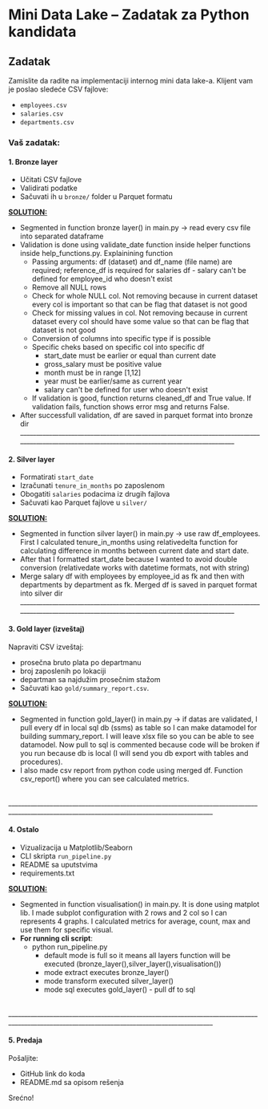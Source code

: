 
#  Mini Data Lake – Zadatak za Python kandidata

## Zadatak

Zamislite da radite na implementaciji internog mini data lake-a. Klijent vam je poslao sledeće CSV fajlove:

- `employees.csv`
- `salaries.csv`
- `departments.csv`

### Vaš zadatak:

#### 1. Bronze layer
- Učitati CSV fajlove
- Validirati podatke
- Sačuvati ih u `bronze/` folder u Parquet formatu

**<u> SOLUTION: </u>**
 - Segmented in function bronze layer() in main.py  -> read every csv file into separated dataframe
 - Validation is done using validate_date function inside helper functions inside help_functions.py. Explainining function
    - Passing arguments: df (dataset) and df_name (file name) are required; reference_df is required for salaries df  - salary can't be defined for employee_id who doesn't exist
    - Remove all NULL rows
    - Check for whole NULL col. Not removing because in current dataset every col is important so that can be flag that dataset is not good
    - Check for missing values in col. Not removing because in current dataset every col should have some value so that can be flag that dataset is not good
    - Conversion of columns into specific type if is possible 
    - Specific cheks based on specific col into specific df
        * start_date must be earlier or equal than current date
        * gross_salary must be positive value
        * month must be in range [1,12] 
        * year must be earlier/same as current year
        * salary can't be defined for user who doesn't exist  
     - If validation is good, function returns cleaned_df and True value. If validation fails, function shows error msg and returns False.
- After successfull validation, df are saved in parquet format into bronze dir
<br>______________________________________________________________________________________________________________________________________________
#### 2. Silver layer
- Formatirati `start_date`
- Izračunati `tenure_in_months` po zaposlenom
- Obogatiti `salaries` podacima iz drugih fajlova
- Sačuvati kao Parquet fajlove u `silver/`

**<u> SOLUTION: </u>**
 - Segmented in function silver layer() in main.py  -> use raw df_employees. First I calculated tenure_in_months using relativedelta function for calculating difference in months between current date and start date.
 - After that I formatted start_date because I wanted to avoid double conversion (relativedate works with datetime formats, not with string)
 - Merge salary df with employees by employee_id as fk and then with departments by department as fk. Merged df is saved in parquet format into silver dir
<br>______________________________________________________________________________________________________________________________________________

#### 3. Gold layer (izveštaj)
Napraviti CSV izveštaj:
- prosečna bruto plata po departmanu
- broj zaposlenih po lokaciji
- departman sa najdužim prosečnim stažom
- Sačuvati kao `gold/summary_report.csv`.

**<u> SOLUTION: </u>**
- Segmented in function gold_layer() in main.py  -> if datas are validated, I pull every df in local sql db (ssms) as table so I can make datamodel for building summary_report. I will leave xlsx file so you can be able to see datamodel. Now pull to sql is commented because code will be broken if you run because db is local (I will send you db export with tables and procedures).
- I also made csv report from python code using merged df. Function csv_report() where you can see calculated metrics.
 
 <br>______________________________________________________________________________________________________________________________________________


#### 4. Ostalo
- Vizualizacija u Matplotlib/Seaborn
- CLI skripta `run_pipeline.py`
- README sa uputstvima
- requirements.txt

**<u> SOLUTION: </u>**
- Segmented in function visualisation() in main.py. It is done using matplot lib. I made subplot configuration with 2 rows and 2 col so I can represents 4 graphs. I calculated metrics for average, count, max and use them for specific visual.
- **For running cli script**: 
    - python run_pipeline.py 
        -   default mode is full so it means all layers function will be executed (bronze_layer(),silver_layer(),visualisation()) 
        - mode extract executes bronze_layer()
        - mode transform executed silver_layer()
        - mode sql executes gold_layer() - pull df to sql 

 <br>______________________________________________________________________________________________________________________________________________


#### 5. Predaja
Pošaljite:
- GitHub link do koda
- README.md sa opisom rešenja

Srećno!
